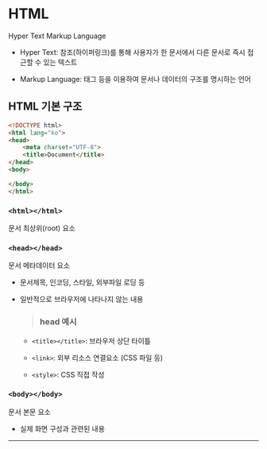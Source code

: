 # HTML

Hyper Text Markup Language

- Hyper Text: 참조(하이퍼링크)를 통해 사용자가 한 문서에서 다른 문서로 즉시 접근할 수 있는 텍스트

- Markup Language: 태그 등을 이용하여 문서나 데이터의 구조를 명시하는 언어

## HTML 기본 구조

```html
<!DOCTYPE html>
<html lang="ko">
<head>
    <meta charset="UTF-8">
    <title>Document</title>
</head>
<body>

</body>
</html>
```

### `<html></html>`

문서 최상위(root) 요소

### `<head></head>`

문서 메타데이터 요소

- 문서제목, 인코딩, 스타일, 외부파일 로딩 등

- 일반적으로 브라우저에 나타나지 않는 내용
  
  > ### head 예시
  
  - `<title></title>`: 브라우저 상단 타이틀
  
  - `<link>`: 외부 리소스 연결요소 (CSS 파일 등)
  
  - `<style>`: CSS 직접 작성

### `<body></body>`

문서 본문 요소

- 실제 화면 구성과 관련된 내용

---
